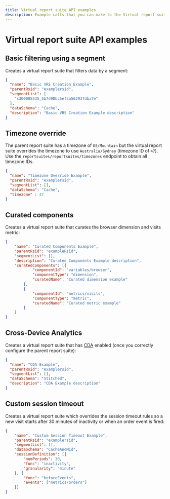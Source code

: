 ```yaml
---
title: Virtual report suite API examples
description: Example calls that you can make to the Virtual report suite API endpoint.
---
```


# Virtual report suite API examples


## Basic filtering using a segment

Creates a virtual report suite that filters data by a segment:

```json
{
  "name": "Basic VRS Creation Example",
  "parentRsid": "examplersid",
  "segmentList": [
    "s300005535_5b7d98bc5ef3a562937dba7e"
  ],
  "dataSchema": "Cache",
  "description": "Basic VRS Creation Example description"
}
```

## Timezone override

The parent report suite has a timezone of `US/Mountain` but the virtual report suite overrides the timezone to use `Australia/Sydney` (timezone ID of `47`). Use the `reportsuites/reportsuites/timezones` endpoint to obtain all timezone IDs.

```json
{
  "name": "Timezone Override Example",
  "parentRsid": "examplersid",
  "segmentList": [],
  "dataSchema": "Cache",
  "timezone" : 47
}
```

## Curated components

Creates a virtual report suite that curates the browser dimension and visits metric:

```json
{
	"name": "Curated Components Example",
	"parentRsid": "exampleRsid",
	"segmentList": [],
	"description": "Curated Components Example description",
	"curatedComponents": [{
			"componentId": "variables/browser",
			"componentType": "dimension",
			"curatedName": "Curated dimension example"
		},
		{
			"componentId": "metrics/visits",
			"componentType": "metric",
			"curatedName": "Curated metric example"
		}
	]
}
```

## Cross-Device Analytics

Creates a virtual report suite that has [CDA](https://experienceleague.adobe.com/docs/analytics/components/cda/overview.html) enabled (once you correctly configure the parent report suite):

```json
{
  "name": "CDA Example",
  "parentRsid": "examplersid",
  "segmentList": [],
  "dataSchema": "Stitched",
  "description": "CDA Example description"
}
```

## Custom session timeout

Creates a virtual report suite which overrides the session timeout rules so a new visit starts after 30 minutes of inactivity or when an order event is fired:

```json
{
	"name": "Custom Session Timeout Example",
	"parentRsid": "examplersid",
	"segmentList": [],
	"dataSchema": "CacheAndMid",
	"sessionDefinition": [{
		"numPeriods": 30,
		"func": "inactivity",
		"granularity": "minute"
	}, {
		"func": "beforeEvents",
		"events": ["metrics/orders"]
	}]
}
```

